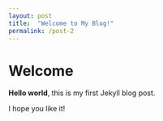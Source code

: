 ```yaml
---
layout: post
title:  "Welcome to My Blog!"
permalink: /post-2
---
```


# Welcome

**Hello world**, this is my first Jekyll blog post.

I hope you like it!
